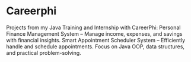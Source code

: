 # Careerphi
Projects from my Java Training and Internship with CareerPhi:  Personal Finance Management System – Manage income, expenses, and savings with financial insights.  Smart Appointment Scheduler System – Efficiently handle and schedule appointments. Focus on Java OOP, data structures, and practical problem-solving.
